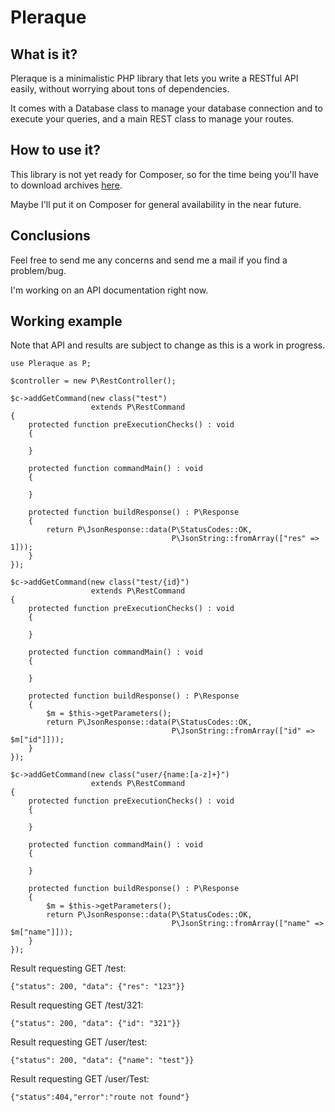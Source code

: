 # Pleraque

## What is it?
Pleraque is a minimalistic PHP library that lets you write a
RESTful API easily, without worrying about tons of dependencies.

It comes with a Database class to manage your database connection and to 
execute your queries, and a main REST class to manage your routes.

## How to use it?
This library is not yet ready for Composer, so for the time
being you'll have to download archives
[here](https://ologantr.xyz/distfiles/pleraque/).

Maybe I'll put it on Composer for general availability in the near future.

## Conclusions
Feel free to send me any concerns and send me a mail if you find a 
problem/bug.

I'm working on an API documentation right now.

## Working example
Note that API and results are subject to change as this is a work in progress.

```
use Pleraque as P;

$controller = new P\RestController();

$c->addGetCommand(new class("test")
                  extends P\RestCommand
{
    protected function preExecutionChecks() : void
    {

    }

    protected function commandMain() : void
    {

    }

    protected function buildResponse() : P\Response
    {
        return P\JsonResponse::data(P\StatusCodes::OK,
                                    P\JsonString::fromArray(["res" => 1]));
    }
});

$c->addGetCommand(new class("test/{id}")
                  extends P\RestCommand
{
    protected function preExecutionChecks() : void
    {

    }

    protected function commandMain() : void
    {

    }

    protected function buildResponse() : P\Response
    {
        $m = $this->getParameters();
        return P\JsonResponse::data(P\StatusCodes::OK,
                                    P\JsonString::fromArray(["id" => $m["id"]]));
    }
});

$c->addGetCommand(new class("user/{name:[a-z]+}")
                  extends P\RestCommand
{
    protected function preExecutionChecks() : void
    {

    }

    protected function commandMain() : void
    {

    }

    protected function buildResponse() : P\Response
    {
        $m = $this->getParameters();
        return P\JsonResponse::data(P\StatusCodes::OK,
                                    P\JsonString::fromArray(["name" => $m["name"]]));
    }
});
```

Result requesting GET /test:
```
{"status": 200, "data": {"res": "123"}}
```
Result requesting GET /test/321:
```
{"status": 200, "data": {"id": "321"}}
```
Result requesting GET /user/test:
```
{"status": 200, "data": {"name": "test"}}
```
Result requesting GET /user/Test:
```
{"status":404,"error":"route not found"}
```
